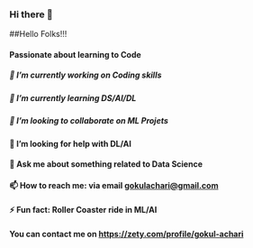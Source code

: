 ### Hi there 👋

##Hello Folks!!!

#### Passionate about learning to Code 

##### 🔭 I’m currently working on Coding skills
##### 🌱 I’m currently learning DS/AI/DL
##### 👯 I’m looking to collaborate on ML Projets
#### 🤔 I’m looking for help with DL/AI
#### 💬 Ask me about something related to Data Science
#### 📫 How to reach me: via email gokulachari@gmail.com
#### ⚡ Fun fact: Roller Coaster ride in ML/AI
#### You can contact me on https://zety.com/profile/gokul-achari


